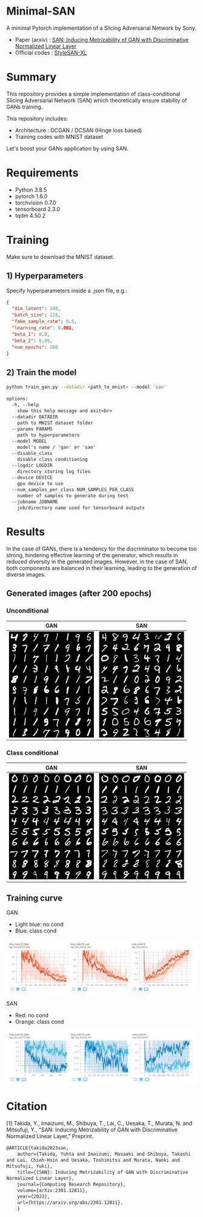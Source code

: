 # Minimal-SAN
A minimal Pytorch implementation of a Slicing Adversarial Network by Sony.

- Paper (arxiv) : [SAN: Inducing Metrizability of GAN with Discriminative Normalized Linear Layer](https://arxiv.org/abs/2301.12811)
- Official codes : [StyleSAN-XL](https://github.com/sony/san)

# Summary

This repository provides a simple implementation of class-conditional Slicing Adversarial Network (SAN) which theoretically ensure stability of GANs training.

This repository includes:
* Architecture : DCGAN / DCSAN (Hinge loss based)
* Training codes with MNIST dataset

Let's boost your GANs application by using SAN.

# Requirements
- Python 3.8.5
- pytorch 1.6.0
- torchvision 0.7.0
- tensorboard 2.3.0
- tqdm 4.50.2

# Training

Make sure to download the MNIST dataset.

## 1) Hyperparameters
Specify hyperparameters inside a .json file, e.g.:

```json
{
  "dim_latent": 100,
  "batch_size": 128,
  "fake_sample_rate": 0.5,
  "learning_rate": 0.001,
  "beta_1": 0.0,
  "beta_2": 0.99,
  "num_epochs": 200
}
```



## 2) Train the model

```bash
python train_gan.py --datadir <path_to_mnist> --model 'san'
```

<!-- <details>
<summary>Other options</summary> -->
```
options:
  -h, --help
    show this help message and exit<br>
  --datadir DATADIR
    path to MNIST dataset folder
  --params PARAMS
    path to hyperparameters
  --model MODEL
    model's name / 'gan' or 'san'
  --disable_class
    disable class conditioning
  --logdir LOGDIR
    directory storing log files
  --device DEVICE
    gpu device to use
  --num_samples_per_class NUM_SAMPLES_PER_CLASS
    number of samples to generate during test
  --jobname JOBNAME
    job/directory name used for tensorboard outputs
```
</details>

# Results

In the case of GANs, there is a tendency for the discriminator to become too strong, hindering effective learning of the generator, which results in reduced diversity in the generated images. However, in the case of SAN, both components are balanced in their learning, leading to the generation of diverse images.

## Generated images (after 200 epochs)

### Unconditional

GAN         |  SAN
:-------------------------:|:-------------------------:
![](assets/gan_nocond.png)  |  ![](assets/san_nocond.png)

### Class conditional

GAN          |  SAN
:-------------------------:|:-------------------------:
![](assets/gan_class.png)  |  ![](assets/san_class.png)


## Training curve

GAN
- Light blue: no cond
- Blue: class cond

![](assets/train_curve_gan.png)

SAN
- Red: no cond
- Orange: class cond

![](assets/train_curve_san.png)

# Citation
[1] Takida, Y., Imaizumi, M., Shibuya, T., Lai, C., Uesaka, T., Murata, N. and Mitsufuji, Y.,
"SAN: Inducing Metrizability of GAN with Discriminative Normalized Linear Layer,"
Preprint.
```
@ARTICLE{takida2023san,
    author={Takida, Yuhta and Imaizumi, Masaaki and Shibuya, Takashi and Lai, Chieh-Hsin and Uesaka, Toshimitsu and Murata, Naoki and Mitsufuji, Yuki},
    title={{SAN}: Inducing Metrizability of GAN with Discriminative Normalized Linear Layer},
    journal={Computing Research Repository},
    volume={arXiv:2301.12811},
    year={2023},
    url={https://arxiv.org/abs/2301.12811},
    }
```